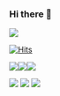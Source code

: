 ### Hi there 👋

<!--
**Headfish96/Headfish96** is a ✨ _special_ ✨ repository because its `README.md` (this file) appears on your GitHub profile.

Here are some ideas to get you started:

- 🔭 I’m currently working on ...
- 🌱 I’m currently learning ...
- 👯 I’m looking to collaborate on ...
- 🤔 I’m looking for help with ...
- 💬 Ask me about ...
- 📫 How to reach me: ...
- 😄 Pronouns: ...
- ⚡ Fun fact: ...
-->


![](https://img.shields.io/github/followers/headfish96?style=social) <!-- 마크다운 문법으로 뱃지 가져옴 html -->

[![Hits](https://hits.seeyoufarm.com/api/count/incr/badge.svg?url=https%3A%2F%2Fgithub.com%2FHeadfish96%2Fhit-counter&count_bg=%2379C83D&title_bg=%23555555&icon=&icon_color=%23E7E7E7&title=hits&edge_flat=false)](https://hits.seeyoufarm.com)

<img src="https://img.shields.io/badge/Python-3776AB?style=for-the-badge&logo=Python&logoColor=white"><img src="https://img.shields.io/badge/AWSEC2-FF9900?style=for-the-badge&logo=Amazon EC2&logoColor=white"><img src="https://img.shields.io/badge/Swift-F05138?style=flat-square&logo=Swift&logoColor=white">

<img src="https://img.shields.io/badge/GitHub-#181717?style=for-the-badge&logo=GitHub&logoColor=white">

<img src="https://img.shields.io/badge/AWSEC2-FF9900?style=for-the-badge&logo=Amazon EC2&logoColor=white">
<img src="https://img.shields.io/badge/Swift-F05138?style=flat-square&logo=Swift&logoColor=white">
